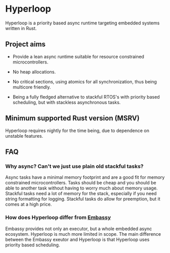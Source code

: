 # Hyperloop

Hyperloop is a priority based async runtime targeting embedded systems written in Rust.

## Project aims
- Provide a lean async runtime suitable for resource constrained microcontrollers.

- No heap allocations.

- No critical sections, using atomics for all synchronization, thus
  being multicore friendly.

- Being a fully fledged alternative to stackful RTOS's with priority based
  scheduling, but with stackless asynchronous tasks.

## Minimum supported Rust version (MSRV)

Hyperloop requires nightly for the time being, due to dependence on unstable features.

## FAQ

### Why async? Can't we just use plain old stackful tasks?

Async tasks have a minimal memory footprint and are a good fit for memory constrained microcontrollers. Tasks should be cheap and you should be able to another task without having to worry much about memory usage. Stackful tasks need a lot of memory for the stack, especially if you need string formatting for logging. Stackful tasks do allow for preemption, but it comes at a high price.

### How does Hyperloop differ from [Embassy](https://github.com/embassy-rs/embassy)

Embassy provides not only an executor, but a whole embedded async ecosystem. Hyperloop is much more limited in scope. The main difference between the Embassy exeutor and Hyperloop is that Hyperloop uses priority based scheduling.
